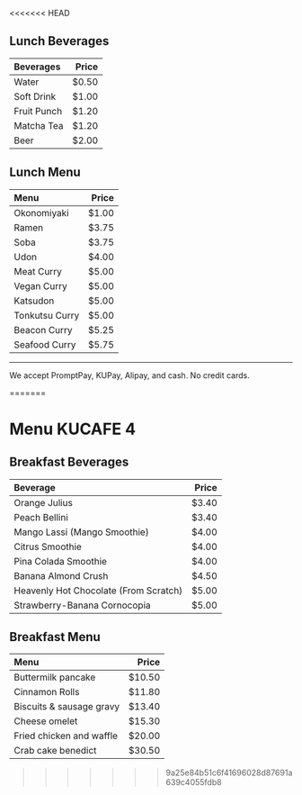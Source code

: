 <<<<<<< HEAD


## Lunch Beverages

| Beverages                                   | Price |
|:---------------------------------------|------:|
| Water | $0.50 | 
| Soft Drink | $1.00 |    
| Fruit Punch | $1.20 |  
| Matcha Tea | $1.20 |    
| Beer | $2.00 | 
   
   
  


## Lunch Menu
   
| Menu                                   | Price |
|:---------------------------------------|------:|
| Okonomiyaki | $1.00 | 
| Ramen | $3.75 |
| Soba |$3.75 |    
| Udon | $4.00 | 
| Meat Curry | $5.00 |    
| Vegan Curry | $5.00 |  
| Katsudon | $5.00 |  
| Tonkutsu Curry | $5.00 |  
| Beacon Curry | $5.25 |  
| Seafood Curry | $5.75 |    
    

   

  


---

We accept PromptPay, KUPay, Alipay, and cash. No credit cards.



=======
# Menu KUCAFE 4
## Breakfast Beverages
|  Beverage   | Price   |
|:------------|--------:|
| Orange Julius |   $3.40|
| Peach Bellini |   $3.40|
| Mango Lassi (Mango Smoothie) |   $4.00|
| Citrus Smoothie |   $4.00|
| Pina Colada Smoothie |   $4.00|
| Banana Almond Crush |   $4.50|
| Heavenly Hot Chocolate (From Scratch) |  $5.00|
| Strawberry-Banana Cornocopia |   $5.00|


## Breakfast Menu
|  Menu   | Price   |
|:------------|--------:|
| Buttermilk pancake| $10.50|
| Cinnamon Rolls| $11.80|
| Biscuits & sausage gravy| $13.40 |
| Cheese omelet| $15.30 |
| Fried chicken and waffle| $20.00 |
| Crab cake benedict| $30.50 |
>>>>>>> 9a25e84b51c6f41696028d87691a639c4055fdb8
